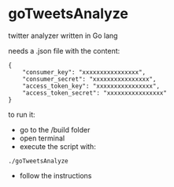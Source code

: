 # goTweetsAnalyze
twitter analyzer written in Go lang

needs a .json file with the content:
```
{
    "consumer_key": "xxxxxxxxxxxxxxxx",
    "consumer_secret": "xxxxxxxxxxxxxxxx",
    "access_token_key": "xxxxxxxxxxxxxxxx",
    "access_token_secret": "xxxxxxxxxxxxxxxx"
}

```

to run it:
- go to the /build folder
- open terminal
- execute the script with:
```
./goTweetsAnalyze
```
- follow the instructions
